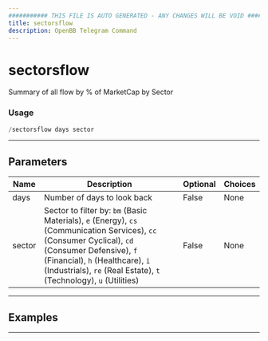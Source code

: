 ```yaml
---
########### THIS FILE IS AUTO GENERATED - ANY CHANGES WILL BE VOID ###########
title: sectorsflow
description: OpenBB Telegram Command
---
```


# sectorsflow

Summary of all flow by % of MarketCap by Sector

### Usage

```python wordwrap
/sectorsflow days sector
```

---

## Parameters

| Name | Description | Optional | Choices |
| ---- | ----------- | -------- | ------- |
| days | Number of days to look back | False | None |
| sector | Sector to filter by: `bm` (Basic Materials), `e` (Energy), `cs` (Communication Services), `cc` (Consumer Cyclical), `cd` (Consumer Defensive), `f` (Financial), `h` (Healthcare), `i` (Industrials), `re` (Real Estate), `t` (Technology), `u` (Utilities) | False | None |


---

## Examples


---
